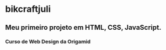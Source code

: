 # bikcraftjuli
## Meu primeiro projeto em **HTML, CSS, JavaScript.**
### Curso de Web Design da Origamid

